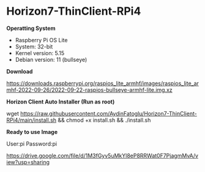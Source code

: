 # Horizon7-ThinClient-RPi4

**Operatting System**

- Raspberry Pi OS Lite
- System: 32-bit
- Kernel version: 5.15
- Debian version: 11 (bullseye)

**Download**

https://downloads.raspberrypi.org/raspios_lite_armhf/images/raspios_lite_armhf-2022-09-26/2022-09-22-raspios-bullseye-armhf-lite.img.xz

**Horizon Client Auto Installer (Run as root)**

wget https://raw.githubusercontent.com/AydinFatoglu/Horizon7-ThinClient-RPi4/main/install.sh && chmod +x install.sh && ./install.sh

**Ready to use Image**

User:pi
Password:pi

https://drive.google.com/file/d/1M3fGyv5uMkYl8eP8RRWat0F7PjagmMvA/view?usp=sharing
